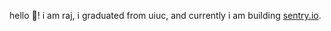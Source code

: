 hello 👋! i am raj, i graduated from uiuc, and currently i am building [sentry.io](https://www.sentry.io).
